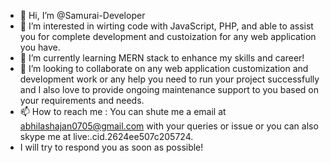- 👋 Hi, I’m @Samurai-Developer
- 👀 I’m interested in wirting code with JavaScript, PHP, and able to assist you for complete development and custoization for any web application you have.
- 🌱 I’m currently learning MERN stack to enhance my skills and career!
- 💞️ I’m looking to collaborate on any web application customization and development work or any help you need to run your project successfully and I also love to provide ongoing maintenance support to you based on your requirements and needs.
- 📫 How to reach me : You can shute me a email at abhilashajan0705@gmail.com with your queries or issue or you can also skype me at live:.cid.2624ee507c205724. 
- I will try to respond you as soon as possible!
<!---
Samurai-Developer/Samurai-Developer is a ✨ special ✨ repository because its `README.md` (this file) appears on your GitHub profile.
You can click the Preview link to take a look at your changes.
--->
